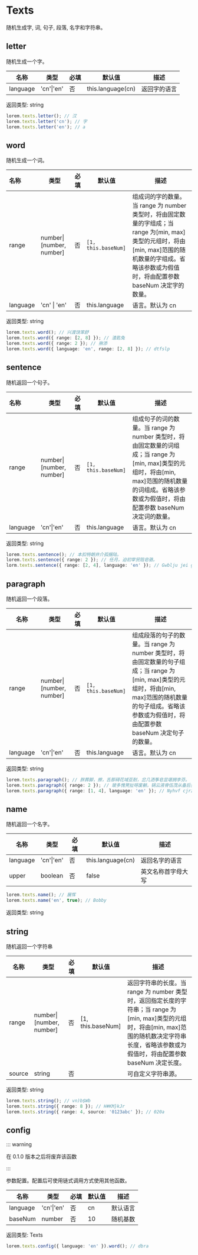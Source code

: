 # Texts

随机生成字, 词, 句子, 段落, 名字和字符串。

## letter

随机生成一个字。

| 名称     | 类型       | 必填 | 默认值            | 描述         |
| -------- | ---------- | ---- | ----------------- | ------------ |
| language | 'cn'\|'en' | 否   | this.language(cn) | 返回字的语言 |

返回类型: string

```ts
lorem.texts.letter(); // 汉
lorem.texts.letter('cn'); // 字
lorem.texts.letter('en'); // a
```

## word

随机生成一个词。

| 名称 | 类型 | 必填 | 默认值 | 描述 |
| :-- | --- | --- | --- | --- |
| range | number\|[number, number] | 否 | `[1, this.baseNum]` | 组成词的字的数量。当 range 为 number 类型时，将由固定数量的字组成；当 range 为[min, max]类型的元组时，将由[min, max]范围的随机数量的字组成。省略该参数或为假值时，将由配置参数 baseNum 决定字的数量。 |
| language | 'cn' \| 'en' | 否 | this.language | 语言。默认为 cn |

返回类型: string

```ts
lorem.texts.word(); // 兴渡饶笨舒
lorem.texts.word({ range: [2, 8] }); // 渣匙兔
lorem.texts.word({ range: 2 }); // 揪添
lorem.texts.word({ language: 'en', range: [2, 8] }); // dtfslp
```

## sentence

随机返回一个句子。

| 名称 | 类型 | 必填 | 默认值 | 描述 |
| :-- | --- | --- | --- | --- |
| range | number\|[number, number] | 否 | `[1, this.baseNum]` | 组成句子的词的数量。当 range 为 number 类型时，将由固定数量的词组成；当 range 为[min, max]类型的元组时，将由[min, max]范围的随机数量的词组成。省略该参数或为假值时，将由配置参数 baseNum 决定词的数量。 |
| language | 'cn'\|'en' | 否 | this.language | 语言。默认为 cn |

返回类型: string

```ts
lorem.texts.sentence(); // 本扣特朗井介孤捆陆。
lorem.texts.sentence({ range: 2 }); // 任月，迫初宰贸阻皂骆。
lorm.texts.sentence({ range: [2, 4], language: 'en' }); // Gwblju jei gecwzq.
```

## paragraph

随机返回一个段落。

| 名称 | 类型 | 必填 | 默认值 | 描述 |
| --- | --- | --- | --- | --- |
| range | number\|[number, number] | 否 | `[1, this.baseNum]` | 组成段落的句子的数量。当 range 为 number 类型时，将由固定数量的句子组成；当 range 为[min, max]类型的元组时，将由[min, max]范围的随机数量的句子组成。省略该参数或为假值时，将由配置参数 baseNum 决定句子的数量。 |
| language | 'cn'\|'en' | 否 | this.language | 语言。默认为 cn |

返回类型: string

```ts
lorem.texts.paragraph(); // 胖葬脚，擦，舌那碍花域亚耐，岔几洒筝皂显堪拥李芬。
lorem.texts.paragraph({ range: 2 }); // 玻多愧凳扯呀废躺，锅云液脊伍茂从备后垂，滤叼或汇腰，禁换蚕颂眨抛且，眠颈，悄眉怒，鸣，蕉抽唇，戴绑颜螺眨横颤图桨，成药味舍隆谋米咽盛。秤七冲宅丢荷炒秩柏张，豪七毙弦。
lorem.texts.paragraph({ range: [1, 4], language: 'en' }); // Nyhvf cjrzmwp khax qqmggipgrt ecbj ihi.Zu usxyeca ilq tb shsd gz gmckevmqsv gdq.Yp.Sph nsrjogsjm cowxirbxi nbcz.
```

## name

随机返回一个名字。

| 名称     | 类型       | 必填 | 默认值            | 描述               |
| -------- | ---------- | ---- | ----------------- | ------------------ |
| language | 'cn'\|'en' | 否   | this.language(cn) | 返回名字的语言     |
| upper    | boolean    | 否   | false             | 英文名称首字母大写 |

```ts
lorem.texts.name(); // 展恽
lorem.texts.name('en', true); // Bobby
```

返回类型: string

## string

随机返回一个字符串

| 名称 | 类型 | 必填 | 默认值 | 描述 |
| --- | --- | --- | --- | --- |
| range | number\|[number, number] | 否 | [1, this.baseNum] | 返回字符串的长度。当 range 为 number 类型时，返回指定长度的字符串；当 range 为[min, max]类型的元组时，将由[min, max]范围的随机数决定字符串长度，省略该参数或为假值时，将由配置参数 baseNum 决定长度。 |
| source | string | 否 |  | 可自定义字符串源。 |

返回类型: string

```ts
lorem.texts.string(); // vn)b$Wb
lorem.texts.string({ range: 8 }); // H#KM}kJr
lorem.texts.string({ range: 4, source: '0123abc' }); // 020a
```

## config

::: warning

在 0.1.0 版本之后将废弃该函数

:::

参数配置。配置后可使用链式调用方式使用其他函数。

| 名称     | 类型       | 必填 | 默认值 | 描述     |
| -------- | ---------- | ---- | ------ | -------- |
| language | 'cn'\|'en' | 否   | cn     | 默认语言 |
| baseNum  | number     | 否   | 10     | 随机基数 |

返回类型: Texts

```ts
lorem.texts.config({ language: 'en' }).word(); // dbra
```
